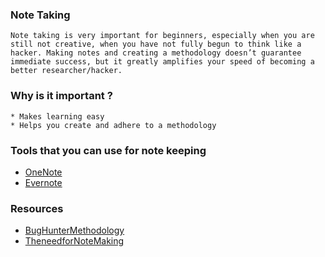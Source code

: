 ### Note Taking
````
Note taking is very important for beginners, especially when you are still not creative, when you have not fully begun to think like a hacker. Making notes and creating a methodology doesn’t guarantee immediate success, but it greatly amplifies your speed of becoming a better researcher/hacker. 
````
### Why is it important ?
````
* Makes learning easy
* Helps you create and adhere to a methodology
````
### Tools that you can use for note keeping 

* [OneNote](https://www.microsoft.com/en-in/microsoft-365/onenote/digital-note-taking-app?ms.url=onenotecom&rtc=1)
* [Evernote](https://evernote.com/)

### Resources 

* [BugHunterMethodology](https://www.bugcrowd.com/blog/the-importance-of-notes-session-tracking-bug-bounty-hunter-methodology/)
* [TheneedforNoteMaking](https://sankethsharath.medium.com/the-need-for-note-making-and-an-organized-methodology-in-bug-bounty-hunting-f4d23c7db4bf)

